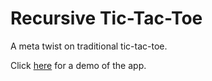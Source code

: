 # Recursive Tic-Tac-Toe

A meta twist on traditional tic-tac-toe.

Click [here](https://djoshuac.github.io/recursive-tic-tac-toe/) for a demo of the app.
